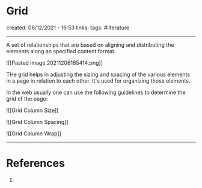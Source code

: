 # Grid
created: 06/12/2021 - 16:53
links:
tags: #literature 

---

A set of relationships that are based on aligning and distributing the elements along an specified content format.

![[Pasted image 20211206165414.png]]

THe grid helps in adjusting the sizing and spacing of the various elements in a page in relation to each other. It's used for organizing those elements.

In the web usually one can use the following guidelines to determine the grid of the page:

![[Grid Column Size]]

![[Grid Column Spacing]]

![[Grid Column Wrap]]

---

# References
1. 